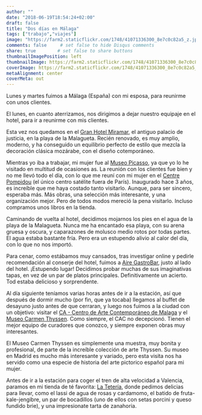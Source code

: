 ```yaml
---
author: ""
date: "2018-06-19T18:54:24+02:00"
draft: false
title: "Dos días en Málaga"
tags: ["trabajo","viajes"]
image: "https://farm2.staticflickr.com/1748/41071336300_8e7c0c82a5_z.jpg"
comments: false     # set false to hide Disqus comments
share: true        # set false to share buttons
thumbnailImagePosition: left
thumbnailImage: https://farm2.staticflickr.com/1748/41071336300_8e7c0c82a5_z.jpg
coverImage: https://farm2.staticflickr.com/1748/41071336300_8e7c0c82a5_z.jpg
metaAlignment: center
coverMeta: out
---
```


Lunes y martes fuimos a Málaga (España) con mi esposa, para reunirme con unos clientes.

<!--more-->

El lunes, en cuanto aterrizamos, nos dirigimos a dejar nuestro equipaje en el hotel, para ir a reunirme con mis clientes.

Esta vez nos quedamos en el [Gran Hotel Miramar](https://www.granhotelmiramarmalaga.com/), el antiguo palacio de justicia, en la playa de la Malagueta. Recién renovado, es muy amplio, moderno, y ha conseguido un equilibrio perfecto de estilo que mezcla la decoración clásica mozárabe, con el diseño cotemporáneo.

Mientras yo iba a trabajar, mi mujer fue al [Museo Picasso](http://www.museopicassomalaga.org/), ya que yo lo he visitado en multitud de ocasiones as. La reunión con los clientes fue bien y no me llevó todo el día, con lo que me reuní con mi mujer en el  [Centre Pompidou](http://centrepompidou-malaga.eu) (el único centro satélite fuera de París). Inaugurado hace 3 años, es increíble que me haya costado tanto visitarlo. Aunque, para ser sincero, esperaba más. Más obras, una selección más interesante, y una organización mejor. Pero de todos modos mereció la pena visitarlo. Incluso compramos unos libros en la tienda.

Caminando de vuelta al hotel, decidimos mojarnos los pies en el agua de la playa de la Malagueta. Nunca me ha encantado esa playa, con su arena gruesa y oscura, y caparazones de molusco medio rotos por todas partes. El agua estaba bastante fría. Pero era un estupendo alivio al calor del día, con lo que no nos importó.

Para cenar, como estábamos muy cansados, tras investigar online y pedirle recomendación al conserje del hotel, fuimos a [Aire GastroBar](http://airegastrobar.es/), justo al lado del hotel. ¡Estupendo lugar! Decidimos probar muchas de sus imaginativas tapas, en vez de un par de platos principales. Definitivamente un acierto. Tod estaba delicioso y sorprendente.

Al día siguiente teníamos varias horas antes de ir a la estación, así que después de dormir mucho (por fin, que ya tocaba) llegamos al buffet de desayuno justo antes de que cerraran, y luego nos fuimos a la ciudad con un objetivo: visitar el [CA - Centro de Arte Contemporáneo de Malaga](http://cacmalaga.eu) y el [Museo Carmen Thyssen](https://www.carmenthyssenmalaga.org/). Como siempre, el CAC no decepcionó. Tienen el mejor equipo de curadores que conozco, y siempre exponen obras muy interesantes.

El Museo Carmen Thyssen es simplemente una muestra, muy bonita y profesional, de parte de la increíble colección de arte Thyssen. Su museo en Madrid es mucho más interesante y variado, pero esta visita nos ha servido como una especie de historia del arte pictorico español para mi mujer.

Antes de ir a la estación para coger el tren de alta velocidad a Valencia, paramos en mi tienda de té favorita: [La Tetería](http://www.la-teteria.com), donde pedimos delicias para llevar, como el lassi de agua de rosas y cardamomo, el batido de fruta-kale-jengibre, un par de bocadillos (uno de ellos con setas porcini y queso fundido brie), y una impresionate tarta de zanahoria.

<div id="flickrembed"></div><div style="position:absolute; top:-70px; display:block; text-align:center; z-index:-1;"></div><script src='https://flickrembed.com/embed_v2.js.php?source=flickr&layout=responsive&input=www.flickr.com/photos/jcortell/albums/72157670258094888&sort=5&by=album&theme=default&scale=fill&limit=100&skin=default&autoplay=true'></script>
